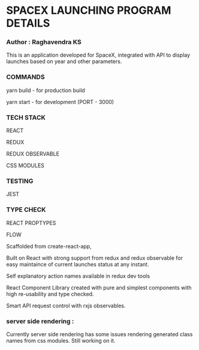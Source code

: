 # SPACEX LAUNCHING PROGRAM DETAILS

### Author : Raghavendra KS

This is an application developed for SpaceX, integrated with API to display launches based on year and other parameters.


### COMMANDS
yarn build  - for production build


yarn start - for development (PORT - 3000)


### TECH STACK
REACT


REDUX


REDUX OBSERVABLE


CSS MODULES 

### TESTING 


JEST

### TYPE CHECK


REACT PROPTYPES


FLOW


Scaffolded from create-react-app,

Built on React with strong support from redux and redux observable for easy maintaince of current launches status at any instant.

Self explanatory action names available in redux dev tools

React Component Library created with pure and simplest components with high re-usability and type checked.

Smart API request control with rxjs observables.


### server side rendering :
Currently server side rendering has some issues rendering generated class names from css modules. Still working on it.




